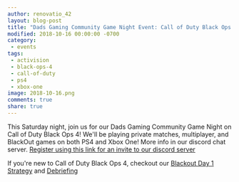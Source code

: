 ```yaml
---
author: renovatio_42
layout: blog-post
title: "Dads Gaming Community Game Night Event: Call of Duty Black Ops 4"
modified: 2018-10-16 00:00:00 -0700
category:
 - events
tags:
 - activision
 - black-ops-4
 - call-of-duty
 - ps4
 - xbox-one
image: 2018-10-16.png
comments: true
share: true
---
```


This Saturday night, join us for our Dads Gaming Community Game Night on Call of Duty Black Ops 4! We'll be playing private matches, multiplayer, and BlackOut games on both PS4 and Xbox One! More info in our discord chat server. [Register using this link for an invite to our discord server](http://dadsgaming.com/register/)

If you're new to Call of Duty Black Ops 4, checkout our [Blackout Day 1 Strategy](http://dadsgaming.com/games/2018/10/03/Call-of-Duty-Black-Ops-4-Blackout-Day-1-Strategy/) and [Debriefing](http://dadsgaming.com/games/2018/10/03/Call-of-Duty-Black-Ops-4-Beta-Debriefing/)
